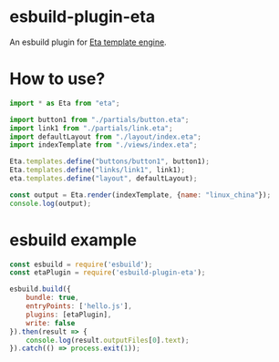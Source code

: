 esbuild-plugin-eta
==================================
An esbuild plugin for [Eta template engine](https://eta.js.org/).

# How to use?

```javascript
import * as Eta from "eta";

import button1 from "./partials/button.eta";
import link1 from "./partials/link.eta";
import defaultLayout from "./layout/index.eta";
import indexTemplate from "./views/index.eta";

Eta.templates.define("buttons/button1", button1);
Eta.templates.define("links/link1", link1);
eta.templates.define("layout", defaultLayout);

const output = Eta.render(indexTemplate, {name: "linux_china"});
console.log(output);
```

# esbuild example

```javascript
const esbuild = require('esbuild');
const etaPlugin = require('esbuild-plugin-eta');

esbuild.build({
    bundle: true,
    entryPoints: ['hello.js'],
    plugins: [etaPlugin],
    write: false
}).then(result => {
    console.log(result.outputFiles[0].text);
}).catch(() => process.exit(1));
```
